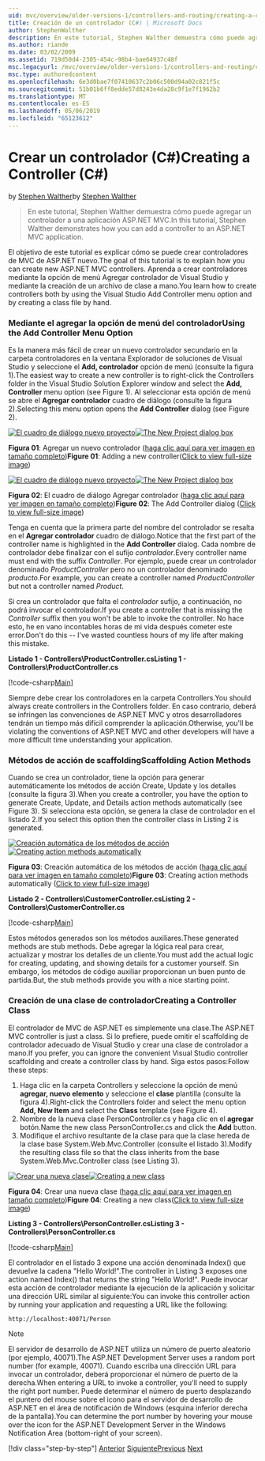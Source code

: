 ```yaml
---
uid: mvc/overview/older-versions-1/controllers-and-routing/creating-a-controller-cs
title: Creación de un controlador (C#) | Microsoft Docs
author: StephenWalther
description: En este tutorial, Stephen Walther demuestra cómo puede agregar un controlador a una aplicación ASP.NET MVC.
ms.author: riande
ms.date: 03/02/2009
ms.assetid: 719d50d4-2305-454c-98b4-bae64937c48f
msc.legacyurl: /mvc/overview/older-versions-1/controllers-and-routing/creating-a-controller-cs
msc.type: authoredcontent
ms.openlocfilehash: 6e3d0bae7f07410637c2b06c500d94a02c821f5c
ms.sourcegitcommit: 51b01b6ff8edde57d8243e4da28c9f1e7f1962b2
ms.translationtype: MT
ms.contentlocale: es-ES
ms.lasthandoff: 05/06/2019
ms.locfileid: "65123612"
---
```

# <a name="creating-a-controller-c"></a><span data-ttu-id="f8ede-103">Crear un controlador (C#)</span><span class="sxs-lookup"><span data-stu-id="f8ede-103">Creating a Controller (C#)</span></span>

<span data-ttu-id="f8ede-104">by [Stephen Walther](https://github.com/StephenWalther)</span><span class="sxs-lookup"><span data-stu-id="f8ede-104">by [Stephen Walther](https://github.com/StephenWalther)</span></span>

> <span data-ttu-id="f8ede-105">En este tutorial, Stephen Walther demuestra cómo puede agregar un controlador a una aplicación ASP.NET MVC.</span><span class="sxs-lookup"><span data-stu-id="f8ede-105">In this tutorial, Stephen Walther demonstrates how you can add a controller to an ASP.NET MVC application.</span></span>

<span data-ttu-id="f8ede-106">El objetivo de este tutorial es explicar cómo se puede crear controladores de MVC de ASP.NET nuevo.</span><span class="sxs-lookup"><span data-stu-id="f8ede-106">The goal of this tutorial is to explain how you can create new ASP.NET MVC controllers.</span></span> <span data-ttu-id="f8ede-107">Aprenda a crear controladores mediante la opción de menú Agregar controlador de Visual Studio y mediante la creación de un archivo de clase a mano.</span><span class="sxs-lookup"><span data-stu-id="f8ede-107">You learn how to create controllers both by using the Visual Studio Add Controller menu option and by creating a class file by hand.</span></span>

### <a name="using-the-add-controller-menu-option"></a><span data-ttu-id="f8ede-108">Mediante el agregar la opción de menú del controlador</span><span class="sxs-lookup"><span data-stu-id="f8ede-108">Using the Add Controller Menu Option</span></span>

<span data-ttu-id="f8ede-109">Es la manera más fácil de crear un nuevo controlador secundario en la carpeta controladores en la ventana Explorador de soluciones de Visual Studio y seleccione el **Add, controlador** opción de menú (consulte la figura 1).</span><span class="sxs-lookup"><span data-stu-id="f8ede-109">The easiest way to create a new controller is to right-click the Controllers folder in the Visual Studio Solution Explorer window and select the **Add, Controller** menu option (see Figure 1).</span></span> <span data-ttu-id="f8ede-110">Al seleccionar esta opción de menú se abre el **Agregar controlador** cuadro de diálogo (consulte la figura 2).</span><span class="sxs-lookup"><span data-stu-id="f8ede-110">Selecting this menu option opens the **Add Controller** dialog (see Figure 2).</span></span>

<span data-ttu-id="f8ede-111">[![El cuadro de diálogo nuevo proyecto](creating-a-controller-cs/_static/image1.jpg)](creating-a-controller-cs/_static/image1.png)</span><span class="sxs-lookup"><span data-stu-id="f8ede-111">[![The New Project dialog box](creating-a-controller-cs/_static/image1.jpg)](creating-a-controller-cs/_static/image1.png)</span></span>

<span data-ttu-id="f8ede-112">**Figura 01**: Agregar un nuevo controlador ([haga clic aquí para ver imagen en tamaño completo](creating-a-controller-cs/_static/image2.png))</span><span class="sxs-lookup"><span data-stu-id="f8ede-112">**Figure 01**: Adding a new controller([Click to view full-size image](creating-a-controller-cs/_static/image2.png))</span></span>

<span data-ttu-id="f8ede-113">[![El cuadro de diálogo nuevo proyecto](creating-a-controller-cs/_static/image2.jpg)](creating-a-controller-cs/_static/image3.png)</span><span class="sxs-lookup"><span data-stu-id="f8ede-113">[![The New Project dialog box](creating-a-controller-cs/_static/image2.jpg)](creating-a-controller-cs/_static/image3.png)</span></span>

<span data-ttu-id="f8ede-114">**Figura 02**: El cuadro de diálogo Agregar controlador ([haga clic aquí para ver imagen en tamaño completo](creating-a-controller-cs/_static/image4.png))</span><span class="sxs-lookup"><span data-stu-id="f8ede-114">**Figure 02**: The Add Controller dialog ([Click to view full-size image](creating-a-controller-cs/_static/image4.png))</span></span>

<span data-ttu-id="f8ede-115">Tenga en cuenta que la primera parte del nombre del controlador se resalta en el **Agregar controlador** cuadro de diálogo.</span><span class="sxs-lookup"><span data-stu-id="f8ede-115">Notice that the first part of the controller name is highlighted in the **Add Controller** dialog.</span></span> <span data-ttu-id="f8ede-116">Cada nombre de controlador debe finalizar con el sufijo *controlador*.</span><span class="sxs-lookup"><span data-stu-id="f8ede-116">Every controller name must end with the suffix *Controller*.</span></span> <span data-ttu-id="f8ede-117">Por ejemplo, puede crear un controlador denominado *ProductController* pero no un controlador denominado *producto*.</span><span class="sxs-lookup"><span data-stu-id="f8ede-117">For example, you can create a controller named *ProductController* but not a controller named *Product*.</span></span>

<span data-ttu-id="f8ede-118">Si crea un controlador que falta el *controlador* sufijo, a continuación, no podrá invocar el controlador.</span><span class="sxs-lookup"><span data-stu-id="f8ede-118">If you create a controller that is missing the *Controller* suffix then you won't be able to invoke the controller.</span></span> <span data-ttu-id="f8ede-119">No hace esto, he en vano incontables horas de mi vida después cometer este error.</span><span class="sxs-lookup"><span data-stu-id="f8ede-119">Don't do this -- I've wasted countless hours of my life after making this mistake.</span></span>

<span data-ttu-id="f8ede-120">**Listado 1 - Controllers\ProductController.cs**</span><span class="sxs-lookup"><span data-stu-id="f8ede-120">**Listing 1 - Controllers\ProductController.cs**</span></span>

[!code-csharp[Main](creating-a-controller-cs/samples/sample1.cs)]

<span data-ttu-id="f8ede-121">Siempre debe crear los controladores en la carpeta Controllers.</span><span class="sxs-lookup"><span data-stu-id="f8ede-121">You should always create controllers in the Controllers folder.</span></span> <span data-ttu-id="f8ede-122">En caso contrario, deberá se infringen las convenciones de ASP.NET MVC y otros desarrolladores tendrán un tiempo más difícil comprender la aplicación.</span><span class="sxs-lookup"><span data-stu-id="f8ede-122">Otherwise, you'll be violating the conventions of ASP.NET MVC and other developers will have a more difficult time understanding your application.</span></span>

### <a name="scaffolding-action-methods"></a><span data-ttu-id="f8ede-123">Métodos de acción de scaffolding</span><span class="sxs-lookup"><span data-stu-id="f8ede-123">Scaffolding Action Methods</span></span>

<span data-ttu-id="f8ede-124">Cuando se crea un controlador, tiene la opción para generar automáticamente los métodos de acción Create, Update y los detalles (consulte la figura 3).</span><span class="sxs-lookup"><span data-stu-id="f8ede-124">When you create a controller, you have the option to generate Create, Update, and Details action methods automatically (see Figure 3).</span></span> <span data-ttu-id="f8ede-125">Si selecciona esta opción, se genera la clase de controlador en el listado 2.</span><span class="sxs-lookup"><span data-stu-id="f8ede-125">If you select this option then the controller class in Listing 2 is generated.</span></span>

<span data-ttu-id="f8ede-126">[![Creación automática de los métodos de acción](creating-a-controller-cs/_static/image3.jpg)](creating-a-controller-cs/_static/image5.png)</span><span class="sxs-lookup"><span data-stu-id="f8ede-126">[![Creating action methods automatically](creating-a-controller-cs/_static/image3.jpg)](creating-a-controller-cs/_static/image5.png)</span></span>

<span data-ttu-id="f8ede-127">**Figura 03**: Creación automática de los métodos de acción ([haga clic aquí para ver imagen en tamaño completo](creating-a-controller-cs/_static/image6.png))</span><span class="sxs-lookup"><span data-stu-id="f8ede-127">**Figure 03**: Creating action methods automatically ([Click to view full-size image](creating-a-controller-cs/_static/image6.png))</span></span>

<span data-ttu-id="f8ede-128">**Listado 2 - Controllers\CustomerController.cs**</span><span class="sxs-lookup"><span data-stu-id="f8ede-128">**Listing 2 - Controllers\CustomerController.cs**</span></span>

[!code-csharp[Main](creating-a-controller-cs/samples/sample2.cs)]

<span data-ttu-id="f8ede-129">Estos métodos generados son los métodos auxiliares.</span><span class="sxs-lookup"><span data-stu-id="f8ede-129">These generated methods are stub methods.</span></span> <span data-ttu-id="f8ede-130">Debe agregar la lógica real para crear, actualizar y mostrar los detalles de un cliente.</span><span class="sxs-lookup"><span data-stu-id="f8ede-130">You must add the actual logic for creating, updating, and showing details for a customer yourself.</span></span> <span data-ttu-id="f8ede-131">Sin embargo, los métodos de código auxiliar proporcionan un buen punto de partida.</span><span class="sxs-lookup"><span data-stu-id="f8ede-131">But, the stub methods provide you with a nice starting point.</span></span>

### <a name="creating-a-controller-class"></a><span data-ttu-id="f8ede-132">Creación de una clase de controlador</span><span class="sxs-lookup"><span data-stu-id="f8ede-132">Creating a Controller Class</span></span>

<span data-ttu-id="f8ede-133">El controlador de MVC de ASP.NET es simplemente una clase.</span><span class="sxs-lookup"><span data-stu-id="f8ede-133">The ASP.NET MVC controller is just a class.</span></span> <span data-ttu-id="f8ede-134">Si lo prefiere, puede omitir el scaffolding de controlador adecuado de Visual Studio y crear una clase de controlador a mano.</span><span class="sxs-lookup"><span data-stu-id="f8ede-134">If you prefer, you can ignore the convenient Visual Studio controller scaffolding and create a controller class by hand.</span></span> <span data-ttu-id="f8ede-135">Siga estos pasos:</span><span class="sxs-lookup"><span data-stu-id="f8ede-135">Follow these steps:</span></span>

1. <span data-ttu-id="f8ede-136">Haga clic en la carpeta Controllers y seleccione la opción de menú **agregar, nuevo elemento** y seleccione el **clase** plantilla (consulte la figura 4).</span><span class="sxs-lookup"><span data-stu-id="f8ede-136">Right-click the Controllers folder and select the menu option **Add, New Item** and select the **Class** template (see Figure 4).</span></span>
2. <span data-ttu-id="f8ede-137">Nombre de la nueva clase PersonController.cs y haga clic en el **agregar** botón.</span><span class="sxs-lookup"><span data-stu-id="f8ede-137">Name the new class PersonController.cs and click the **Add** button.</span></span>
3. <span data-ttu-id="f8ede-138">Modifique el archivo resultante de la clase para que la clase hereda de la clase base System.Web.Mvc.Controller (consulte el listado 3).</span><span class="sxs-lookup"><span data-stu-id="f8ede-138">Modify the resulting class file so that the class inherits from the base System.Web.Mvc.Controller class (see Listing 3).</span></span>

<span data-ttu-id="f8ede-139">[![Crear una nueva clase](creating-a-controller-cs/_static/image4.jpg)](creating-a-controller-cs/_static/image7.png)</span><span class="sxs-lookup"><span data-stu-id="f8ede-139">[![Creating a new class](creating-a-controller-cs/_static/image4.jpg)](creating-a-controller-cs/_static/image7.png)</span></span>

<span data-ttu-id="f8ede-140">**Figura 04**: Crear una nueva clase ([haga clic aquí para ver imagen en tamaño completo](creating-a-controller-cs/_static/image8.png))</span><span class="sxs-lookup"><span data-stu-id="f8ede-140">**Figure 04**: Creating a new class([Click to view full-size image](creating-a-controller-cs/_static/image8.png))</span></span>

<span data-ttu-id="f8ede-141">**Listing 3 - Controllers\PersonController.cs**</span><span class="sxs-lookup"><span data-stu-id="f8ede-141">**Listing 3 - Controllers\PersonController.cs**</span></span>

[!code-csharp[Main](creating-a-controller-cs/samples/sample3.cs)]

<span data-ttu-id="f8ede-142">El controlador en el listado 3 expone una acción denominada Index() que devuelve la cadena "Hello World!".</span><span class="sxs-lookup"><span data-stu-id="f8ede-142">The controller in Listing 3 exposes one action named Index() that returns the string "Hello World!".</span></span> <span data-ttu-id="f8ede-143">Puede invocar esta acción de controlador mediante la ejecución de la aplicación y solicitar una dirección URL similar al siguiente:</span><span class="sxs-lookup"><span data-stu-id="f8ede-143">You can invoke this controller action by running your application and requesting a URL like the following:</span></span>

`http://localhost:40071/Person`

> [!NOTE]
> 
> <span data-ttu-id="f8ede-144">El servidor de desarrollo de ASP.NET utiliza un número de puerto aleatorio (por ejemplo, 40071).</span><span class="sxs-lookup"><span data-stu-id="f8ede-144">The ASP.NET Development Server uses a random port number (for example, 40071).</span></span> <span data-ttu-id="f8ede-145">Cuando escriba una dirección URL para invocar un controlador, deberá proporcionar el número de puerto de la derecha.</span><span class="sxs-lookup"><span data-stu-id="f8ede-145">When entering a URL to invoke a controller, you'll need to supply the right port number.</span></span> <span data-ttu-id="f8ede-146">Puede determinar el número de puerto desplazando el puntero del mouse sobre el icono para el servidor de desarrollo de ASP.NET en el área de notificación de Windows (esquina inferior derecha de la pantalla).</span><span class="sxs-lookup"><span data-stu-id="f8ede-146">You can determine the port number by hovering your mouse over the icon for the ASP.NET Development Server in the Windows Notification Area (bottom-right of your screen).</span></span>
> 
> [!div class="step-by-step"]
> <span data-ttu-id="f8ede-147">[Anterior](adding-dynamic-content-to-a-cached-page-cs.md)
> [Siguiente](creating-an-action-cs.md)</span><span class="sxs-lookup"><span data-stu-id="f8ede-147">[Previous](adding-dynamic-content-to-a-cached-page-cs.md)
[Next](creating-an-action-cs.md)</span></span>
